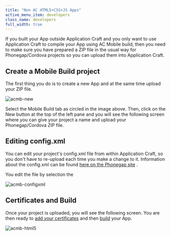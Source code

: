 ```yaml
---
title: "Non AC HTML5+CSS+JS Apps"
active_menu_item: developers
class_name: developers
full_width: true
---
```



If you built your App outside Application Craft and you only want to use Application Craft to compile your App using AC Mobile build, then you need to make sure you have prepared a ZIP file in the usual way for Phonegap/Cordova projects so you can upload them into Application Craft.

## Create a Mobile Build project

The first thing you do is to create a new App and at the same time upload your ZIP file.

![acmb-new](/img/docs/acmb-new.png)

Select the Mobile Build tab as circled in the image above. Then, click on the New button at the top of the left pane and you will see the following screen where you can give your project a name and upload your Phonegap/Cordova ZIP file.

## Editing config.xml

You can edit your project's config.xml file from within Application Craft, so you don't have to re-upload each time you make a change to it. Information about the config.xml can be found [here on the Phonegap site](https://build.phonegap.com/docs/config-xml) .

You edit the file by selection the

![acmb-configxml](/img/docs/acmb-configxml.png)

## Certificates and Build

Once your project is uploaded, you will see the following screen. You are then ready to [add your certificates](/developers/user-guide/ac-mobile-build-phonegap/cordova/certificates/) and then [build](/developers/user-guide/ac-mobile-build-phonegap/cordova/ac-mobile-build/automatic-building) your App.

![acmb-html5](/img/docs/acmb-html5.png)

